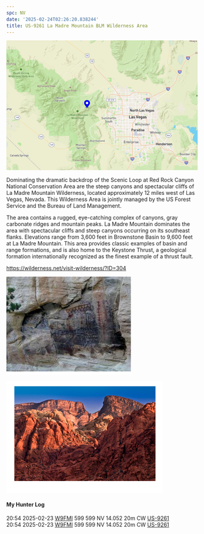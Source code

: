 ```yaml
---
spc: NV
date: '2025-02-24T02:26:20.838244'
title: US-9261 La Madre Mountain BLM Wilderness Area
---
```


![pasted_image.png](/static/pasted_image_0111.png)

Dominating the dramatic backdrop of the Scenic Loop at Red Rock Canyon National Conservation Area are the steep canyons and spectacular cliffs of La Madre Mountain Wilderness, located approximately 12 miles west of Las Vegas, Nevada. This Wilderness Area is jointly managed by the US Forest Service and the Bureau of Land Management.

The area contains a rugged, eye-catching complex of canyons, gray carbonate ridges and mountain peaks. La Madre Mountain dominates the area with spectacular cliffs and steep canyons occurring on its southeast flanks. Elevations range from 3,600 feet in Brownstone Basin to 9,600 feet at La Madre Mountain. This area provides classic examples of basin and range formations, and is also home to the Keystone Thrust, a geological formation internationally recognized as the finest example of a thrust fault. 

https://wilderness.net/visit-wilderness/?ID=304

![pasted_image002.png](/static/pasted_image002_0012.png)

![pasted_image001.png](/static/pasted_image001_0092.png)


#### My Hunter Log
20:54    2025-02-23    [W9FMI](https://qrz.com/db/W9FMI)    599    599    NV    14.052    20m    CW    [US-9261](https://pota.app/#/park/US-9261)
<BR>20:54	2025-02-23	[W9FMI](https://qrz.com/db/W9FMI)	599	599	NV	14.052	20m	CW	[US-9261](https://pota.app/#/park/US-9261)